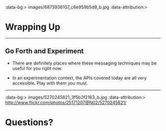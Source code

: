 :data-bg:> images/6873936107_c6e959b5d9_b.jpg
:data-attribution:> 

# Wrapping Up

---

## Go Forth and Experiment

- There are definitely places where these messaging techniques may be useful for you right now.

- In an experimentation context, the APIs covered today are all very accessible. Play with them you must.

---

:data-bg:> images/5270245821_3f5b2f2163_b.jpg
:data-attribution:> http://www.flickr.com/photos/25171207@N02/5270245821/

# Questions?

